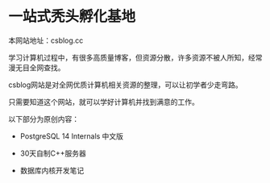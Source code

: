 # 一站式秃头孵化基地

本网站地址：csblog.cc

学习计算机过程中，有很多高质量博客，但资源分散，许多资源不被人所知，经常漫无目全网查找。

csblog网站是对全网优质计算机相关资源的整理，可以让初学者少走弯路。

只需要知道这个网站，就可以学好计算机并找到满意的工作。

以下部分为原创内容：

- PostgreSQL 14 Internals 中文版

- 30天自制C++服务器

- 数据库内核开发笔记
